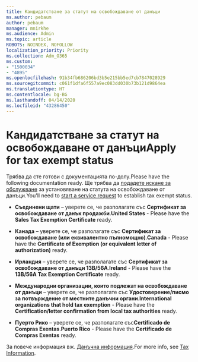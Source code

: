 ```yaml
---
title: Кандидатстване за статут на освобождаване от данъци
ms.author: pebaum
author: pebaum
manager: mnirkhe
ms.audience: Admin
ms.topic: article
ROBOTS: NOINDEX, NOFOLLOW
localization_priority: Priority
ms.collection: Adm_O365
ms.custom:
- "1500034"
- "4895"
ms.openlocfilehash: 91b34fb686206bd3b5e215bb5ed7cb7847028929
ms.sourcegitcommit: c061f1dfa6f557a9ec083dd030b73b121d9864ea
ms.translationtype: HT
ms.contentlocale: bg-BG
ms.lasthandoff: 04/14/2020
ms.locfileid: "43286450"
---
```

# <a name="apply-for-tax-exempt-status"></a><span data-ttu-id="85370-102">Кандидатстване за статут на освобождаване от данъци</span><span class="sxs-lookup"><span data-stu-id="85370-102">Apply for tax exempt status</span></span>

<span data-ttu-id="85370-103">Трябва да сте готови с документацията по-долу.</span><span class="sxs-lookup"><span data-stu-id="85370-103">Please have the following documentation ready.</span></span> <span data-ttu-id="85370-104">Ще трябва да [подадете искане за обслужване](https://docs.microsoft.com/office365/admin/contact-support-for-business-products) за установяване на статута на освобождаване от данъци.</span><span class="sxs-lookup"><span data-stu-id="85370-104">You'll need to [start a service request](https://docs.microsoft.com/office365/admin/contact-support-for-business-products) to establish tax exempt status.</span></span>

- <span data-ttu-id="85370-105">**Съединени щати** – уверете се, че разполагате със **Сертификат за освобождаване от данък продажби**.</span><span class="sxs-lookup"><span data-stu-id="85370-105">**United States** - Please have the **Sales Tax Exemption Certificate** ready.</span></span>

- <span data-ttu-id="85370-106">**Канада** – уверете се, че разполагате със **Сертификат за освобождаване (или еквивалентно пълномощно)**.</span><span class="sxs-lookup"><span data-stu-id="85370-106">**Canada** - Please have the **Certificate of Exemption (or equivalent letter of authorization)** ready.</span></span>

- <span data-ttu-id="85370-107">**Ирландия** – уверете се, че разполагате със **Сертификат за освобождаване от данъци 13B/56A**.</span><span class="sxs-lookup"><span data-stu-id="85370-107">**Ireland** - Please have the **13B/56A Tax Exemption Certificate** ready.</span></span>

- <span data-ttu-id="85370-108">**Международни организации, които подлежат на освобождаване от данъци** – уверете се, че разполагате със **Удостоверение/писмо за потвърждение от местните данъчни органи**.</span><span class="sxs-lookup"><span data-stu-id="85370-108">**International organizations that hold tax exemption** - Please have the **Certification/letter confirmation from local tax authorities** ready.</span></span>

- <span data-ttu-id="85370-109">**Пуерто Рико** – уверете се, че разполагате със**Certificado de Compras Exentas**.</span><span class="sxs-lookup"><span data-stu-id="85370-109">**Puerto Rico** - Please have the **Certificado de Compras Exentas** ready.</span></span>

<span data-ttu-id="85370-110">За повече информация вж. [Данъчна информация](https://docs.microsoft.com/microsoft-365/commerce/billing-and-payments/tax-information?view=o365-worldwide).</span><span class="sxs-lookup"><span data-stu-id="85370-110">For more info, see [Tax Information](https://docs.microsoft.com/microsoft-365/commerce/billing-and-payments/tax-information?view=o365-worldwide).</span></span>
